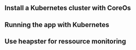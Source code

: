 ## Install a Kubernetes cluster with CoreOs

## Running the app with Kubernetes

## Use heapster for ressource monitoring
